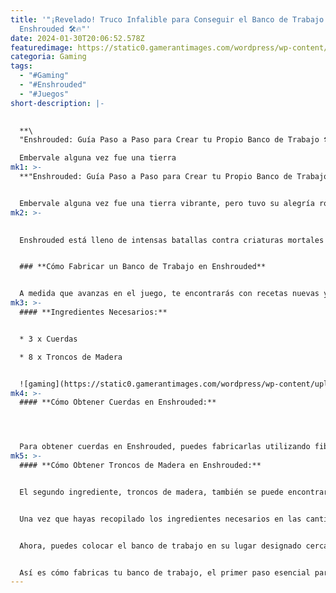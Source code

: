 ```yaml
---
title: '"¡Revelado! Truco Infalible para Conseguir el Banco de Trabajo en
  Enshrouded 🛠️🔥"'
date: 2024-01-30T20:06:52.578Z
featuredimage: https://static0.gamerantimages.com/wordpress/wp-content/uploads/2024/01/monopoly-go-all-cattle-chasers-rewards-and-milestones-1.jpg?q=50&fit=contain&w=1140&h=&dpr=1.5
categoria: Gaming
tags:
  - "#Gaming"
  - "#Enshrouded"
  - "#Juegos"
short-description: |-
  

  **\
  "Enshrouded: Guía Paso a Paso para Crear tu Propio Banco de Trabajo 🛠️🔥"**

  Embervale alguna vez fue una tierra
mk1: >-
  **"Enshrouded: Guía Paso a Paso para Crear tu Propio Banco de Trabajo 🛠️🔥"**


  Embervale alguna vez fue una tierra vibrante, pero tuvo su alegría robada por el malvado Shroud. Ahora, el Shroud ha plagado la hermosa tierra, y solo queda una esperanza: tú. En el juego, te pones en la piel del Flameborn, y tu objetivo es salvar al mundo del amenazador Shroud.
mk2: >-
  

  Enshrouded está lleno de intensas batallas contra criaturas mortales y malvados jefes. Como era de esperar, necesitarás muchas herramientas y armas en tu viaje, algunas de las cuales deben ser fabricadas. Y para la fabricación, necesitas un banco de trabajo. Con toneladas de recetas de fabricación, la creación es uno de los mecanismos más importantes en Enshrouded. Lee esta guía para aprender cómo fabricar un banco de trabajo en Enshrouded.


  ### **Cómo Fabricar un Banco de Trabajo en Enshrouded**


  A medida que avanzas en el juego, te encontrarás con recetas nuevas y más importantes que requerirán un banco de trabajo. Una vez que tengas un banco de trabajo, podrás fabricar lo que desees con facilidad. No solo eso, sino que también podrás reparar tus herramientas dañadas, incluidas las armas, con la ayuda de un banco de trabajo.
mk3: >-
  #### **Ingredientes Necesarios:**


  * 3 x Cuerdas

  * 8 x Troncos de Madera


  ![gaming](https://static0.gamerantimages.com/wordpress/wp-content/uploads/2024/01/untitled-design-5-1.jpg?q=50&fit=crop&w=1500&dpr=1.5 "gaming")
mk4: >-
  #### **Cómo Obtener Cuerdas en Enshrouded:**




  Para obtener cuerdas en Enshrouded, puedes fabricarlas utilizando fibras vegetales. Se necesitan tres fibras vegetales para hacer una cuerda, y estas fibras son fáciles de encontrar. Solo busca arbustos e interactúa con ellos para recolectar fibras vegetales.
mk5: >-
  #### **Cómo Obtener Troncos de Madera en Enshrouded:**


  El segundo ingrediente, troncos de madera, también se puede encontrar fácilmente. Toma tu hacha y tala árboles para obtener troncos de madera. También puedes obtener resina en el proceso. Alternativamente, puedes encontrar troncos saqueando muebles de madera rotos.


  Una vez que hayas recopilado los ingredientes necesarios en las cantidades correctas, abre el Menú de Creación y simplemente toca la receta del banco de trabajo para fabricarlo. Una vez fabricado, lo encontrarás en tu inventario.


  Ahora, puedes colocar el banco de trabajo en su lugar designado cerca del Altar Flame. Selecciónalo de tu inventario y colócalo en el mundo. Sin embargo, ten en cuenta que el banco de trabajo solo se puede colocar alrededor del área del Altar Flame, no fuera de ella.


  Así es cómo fabricas tu banco de trabajo, el primer paso esencial para fabricar herramientas y armas importantes en Enshrouded. Ahora que tienes tu banco de trabajo, puedes usarlo para crear diferentes objetos nuevos o reparar tus herramientas dañadas. Desde el gancho de agarre hasta el planeador, puedes fabricar muchos artículos útiles en un banco de trabajo.
---
```

